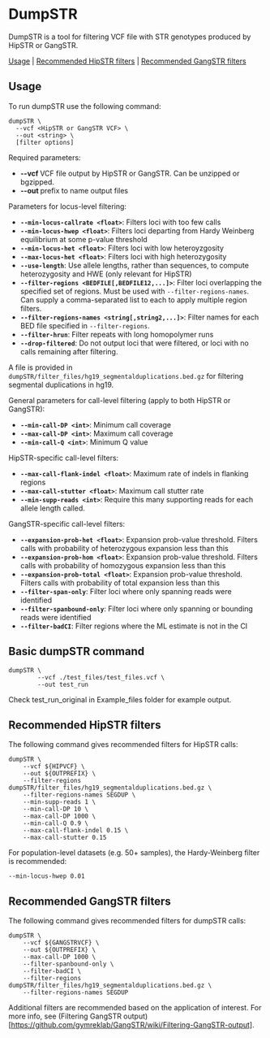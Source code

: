 # DumpSTR

DumpSTR is a tool for filtering VCF file with STR genotypes produced by HipSTR or GangSTR.

[Usage](#usage) | [Recommended HipSTR filters](#hipstr) | [Recommended GangSTR filters](#gangstr)


<a name="usage"></a>
## Usage
To run dumpSTR use the following command:
```
dumpSTR \
  --vcf <HipSTR or GangSTR VCF> \
  --out <string> \
  [filter options]
```

Required parameters:
* **--vcf <GangSTR or HipSTR VCF>** VCF file output by HipSTR or GangSTR. Can be unzipped or bgzipped.
* **--out <string>** prefix to name output files

Parameters for locus-level filtering:
* **`--min-locus-callrate <float>`**: Filters loci with too few calls
* **`--min-locus-hwep <float>`**: Filters loci departing from Hardy Weinberg equilibrium at some p-value threshold
* **`--min-locus-het <float>`**: Filters loci with low heteroyzgosity
* **`--max-locus-het <float>`**: Filters loci with high heterozygosity
* **`--use-length`**: Use allele lengths, rather than sequences, to compute heterozygosity and HWE (only relevant for HipSTR)
* **`--filter-regions <BEDFILE[,BEDFILE12,...]>`**: Filter loci overlapping the specified set of regions. Must be used with `--filter-regions-names`. Can supply a comma-separated list to each to apply multiple region filters.
* **`--filter-regions-names <string[,string2,...]>`**: Filter names for each BED file specified in `--filter-regions`.
* **`--filter-hrun`**: Filter repeats with long homopolymer runs
* **`--drop-filtered`**: Do not output loci that were filtered, or loci with no calls remaining after filtering.

A file is provided in `dumpSTR/filter_files/hg19_segmentalduplications.bed.gz` for filtering segmental duplications in hg19.

General parameters for call-level filtering (apply to both HipSTR or GangSTR):
* **`--min-call-DP <int>`**: Minimum call coverage
* **`--max-call-DP <int>`**: Maximum call coverage
* **`--min-call-Q <int>`**: Minimum Q value

HipSTR-specific call-level filters:
* **`--max-call-flank-indel <float>`**: Maximum rate of indels in flanking regions
* **`--max-call-stutter <float>`**: Maximum call stutter rate
* **`--min-supp-reads <int>`**: Require this many supporting reads for each allele length called.

GangSTR-specific call-level filters:
* **`--expansion-prob-het <float>`**: Expansion prob-value threshold. Filters calls with probability of heterozygous expansion less than this
* **`--expansion-prob-hom <float>`**: Expansion prob-value threshold. Filters calls with probability of homozygous expansion less than this
* **`--expansion-prob-total <float>`**: Expansion prob-value threshold. Filters calls with probability of total expansion less than this
* **`--filter-span-only`**: Filter loci where only spanning reads were identified
* **`--filter-spanbound-only`**: Filter loci where only spanning or bounding reads were identified
* **`--filter-badCI`**: Filter regions where the ML estimate is not in the CI

## Basic dumpSTR command 

```
dumpSTR \
        --vcf ./test_files/test_files.vcf \
        --out test_run
```

Check test_run_original in Example_files folder for example output. 

<a name="hipstr"></a>
## Recommended HipSTR filters

The following command gives recommended filters for HipSTR calls:

```
dumpSTR \
    --vcf ${HIPVCF} \
    --out ${OUTPREFIX} \
    --filter-regions dumpSTR/filter_files/hg19_segmentalduplications.bed.gz \
    --filter-regions-names SEGDUP \
    --min-supp-reads 1 \
    --min-call-DP 10 \
    --max-call-DP 1000 \
    --min-call-Q 0.9 \
    --max-call-flank-indel 0.15 \
    --max-call-stutter 0.15
```

For population-level datasets (e.g. 50+ samples), the Hardy-Weinberg filter is recommended:
```
--min-locus-hwep 0.01
```

<a name="gangstr"></a>
## Recommended GangSTR filters

The following command gives recommended filters for dumpSTR calls:

```
dumpSTR \
    --vcf ${GANGSTRVCF} \
    --out ${OUTPREFIX} \
    --max-call-DP 1000 \
    --filter-spanbound-only \
    --filter-badCI \
    --filter-regions dumpSTR/filter_files/hg19_segmentalduplications.bed.gz \
    --filter-regions-names SEGDUP
```

Additional filters are recommended based on the application of interest. For more info, see (Filtering GangSTR output)[https://github.com/gymreklab/GangSTR/wiki/Filtering-GangSTR-output].
